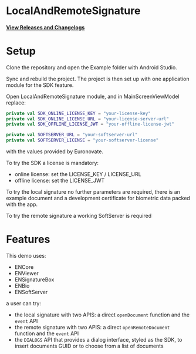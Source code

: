 # LocalAndRemoteSignature

#### [View Releases and Changelogs](https://github.com/euronovate/ENMobileSDK-Android)


# Setup

Clone the repository and open the Example folder with Android Studio.

Sync and rebuild the project. The project is then set up with one application module for the SDK feature.

Open LocalAndRemoteSignature module, and in MainScreenViewModel replace:

```kotlin
private val SDK_ONLINE_LICENSE_KEY = "your-license-key"
private val SDK_ONLINE_LICENSE_URL = "your-license-server-url"
private val SDK_OFFLINE_LICENSE_JWT = "your-offline-license-jwt"

private val SOFTSERVER_URL = "your-softserver-url"
private val SOFTSERVER_LICENSE = "your-softserver-license"
```

with the values provided by Euronovate.

To try the SDK a license is mandatory:
- online license: set the LICENSE_KEY / LICENSE_URL
- offline license: set the LICENSE_JWT

To try the local signature no further parameters are required, there is an example document and a development certificate for biometric data packed with the app.

To try the remote signature a working SoftServer is required

# Features

This demo uses:

- ENCore
- ENViewer
- ENSignatureBox
- ENBio
- ENSoftServer

a user can try:
- the local signature with two APIS: a direct `openDocument` function and the `event` API
- the remote signature with two APIS: a direct `openRemoteDocument` function and the `event` API
- the `DIALOGS` API that provides a dialog interface, styled as the SDK, to insert documents GUID or to choose from a list of documents